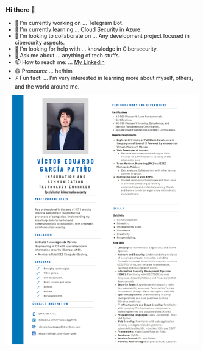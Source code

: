 ### Hi there 👋
<!--
**victor-gp99/victor-gp99** is a ✨ _special_ ✨ repository because its `README.md` (this file) appears on your GitHub profile.

-->
- 🔭 I’m currently working on ... Telegram Bot.
- 🌱 I’m currently learning ... Cloud Security in Azure.
- 👯 I’m looking to collaborate on ... Any development project focused in cibercurity aspects.
- 🤔 I’m looking for help with ... knowledge in Cibersecurity.
- 💬 Ask me about ... anything of tech stuffs. 
- 📫 How to reach me: ... [My Linkedin](https://www.linkedin.com/in/victoredgp1999/)
- 😄 Pronouns: ... he/him
- ⚡ Fun fact: ... I'm very interested in learning more about myself, others, and the world around me.


![alt text](https://github.com/victor-gp99/victor-gp99/blob/main/548a1ae9e5294b78d088e7a182ff08cakyskQn4CSxgNsWRK-0.png)
